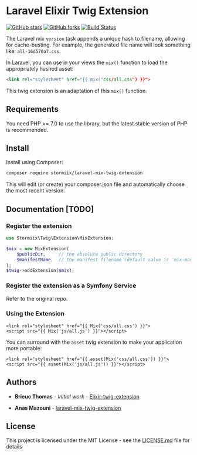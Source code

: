 Laravel Elixir Twig Extension
=============================

[![GitHub stars](https://img.shields.io/github/stars/Stormiix/laravel-mix-twig-extension.svg)](https://github.com/Stormiix/laravel-mix-twig-extension/stargazers)
[![GitHub forks](https://img.shields.io/github/forks/Stormiix/laravel-mix-twig-extension.svg?style=flat)](https://github.com/Stormiix/laravel-mix-twig-extension/network)
[![Build Status](https://img.shields.io/travis/Stormiix/laravel-mix-twig-extension/master.svg?style=flat-square)](https://travis-ci.org/Stormiix/laravel-mix-twig-extension)

The Laravel mix `version` task appends a unique hash to filename,
allowing for cache-busting.
For example, the generated file name will look something like:
`all-16d570a7.css`.

In Laravel, you can use in your views the `mix()` function to load
the appropriately hashed asset:

``` html
<link rel="stylesheet" href="{{ mix("css/all.css") }}">
```

This twig extension is an adaptation of this `mix()` function.

## Requirements

You need PHP >= 7.0 to use the library, but the latest stable version
of PHP is recommended.

## Install

Install using Composer:

``` bash
composer require stormiix/laravel-mix-twig-extension
```

This will edit (or create) your composer.json file and automatically
choose the most recent version.

## Documentation [TODO]

### Register the extension

``` php
use Stormiix\Twig\Extension\MixExtension;

$mix = new MixExtension(
    $publicDir,     // the absolute public directory
    $manifestName   // the manifest filename (default value is 'mix-manifest.json')
);
$twig->addExtension($mix);
```

### Register the extension as a Symfony Service

Refer to the original repo.

### Using the Extension

``` twig
<link rel="stylesheet" href="{{ Mix('css/all.css') }}">
<script src="{{ Mix('js/all.js') }}"></script>
```

You can surround with the `asset` twig extension to make your
application more portable:

``` twig
<link rel="stylesheet" href="{{ asset(Mix('css/all.css')) }}">
<script src="{{ asset(Mix('js/all.js')) }}"></script>
```

## Authors

* **Brieuc Thomas** - *Initial work* - [Elixir-twig-extension](https://github.com/brieucthomas/elixir-twig-extension)

* **Anas Mazouni** - [laravel-mix-twig-extension](https://github.com/Stormiix/laravel-mix-twig-extension)

## License

This project is licensed under the MIT License - see the [LICENSE.md](LICENSE.md) file for details
